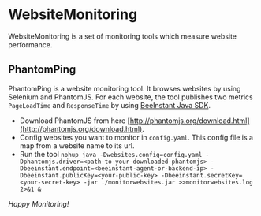 WebsiteMonitoring
=================
WebsiteMonitoring is a set of monitoring tools which measure website performance.

PhantomPing
-----------
PhantomPing is a website monitoring tool. It browses websites by using Selenium and PhantomJS. For each website, the tool publishes two metrics `PageLoadTime` and `ResponseTime` by using [BeeInstant Java SDK](https://github.com/beeinstant-dev/beeinstant-java-sdk).

* Download PhantomJS from here [http://phantomjs.org/download.html](http://phantomjs.org/download.html).
* Config websites you want to monitor in `config.yaml`. This config file is a map from a website name to its url.
* Run the tool `nohup java -Dwebsites.config=config.yaml -Dphantomjs.driver=<path-to-your-downloaded-phantomjs> -Dbeeinstant.endpoint=<beeinstant-agent-or-backend-ip> -Dbeeinstant.publicKey=<your-public-key> -Dbeeinstant.secretKey=<your-secret-key> -jar ./monitorwebsites.jar >>monitorwebsites.log 2>&1 &`

*Happy Monitoring!*
